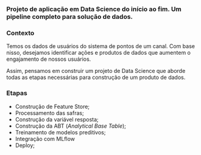### Projeto de aplicação em Data Science do início ao fim. Um pipeline completo para solução de dados.

### Contexto
Temos os dados de usuários do sistema de pontos de um canal. Com base nisso, desejamos identificar ações e produtos de dados que aumentem o engajamento de nossos usuários.

Assim, pensamos em construir um projeto de Data Science que aborde todas as etapas necessárias para construção de um produto de dados.

### Etapas
- Construção de Feature Store;
- Processamento das safras;
- Construção da variável resposta;
- Construção da ABT (*Analytical Base Table*);
- Treinamento de modelos preditivos;
- Integração com MLflow
- Deploy;
